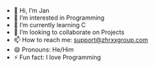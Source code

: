 - 👋 Hi, I’m Jan
- 👀 I’m interested in Programming
- 🌱 I’m currently learning C
- 💞️ I’m looking to collaborate on Projects
- 📫 How to reach me: support@zhrxxgroup.com
- 😄 Pronouns: He/Him
- ⚡ Fun fact: I love Programming
